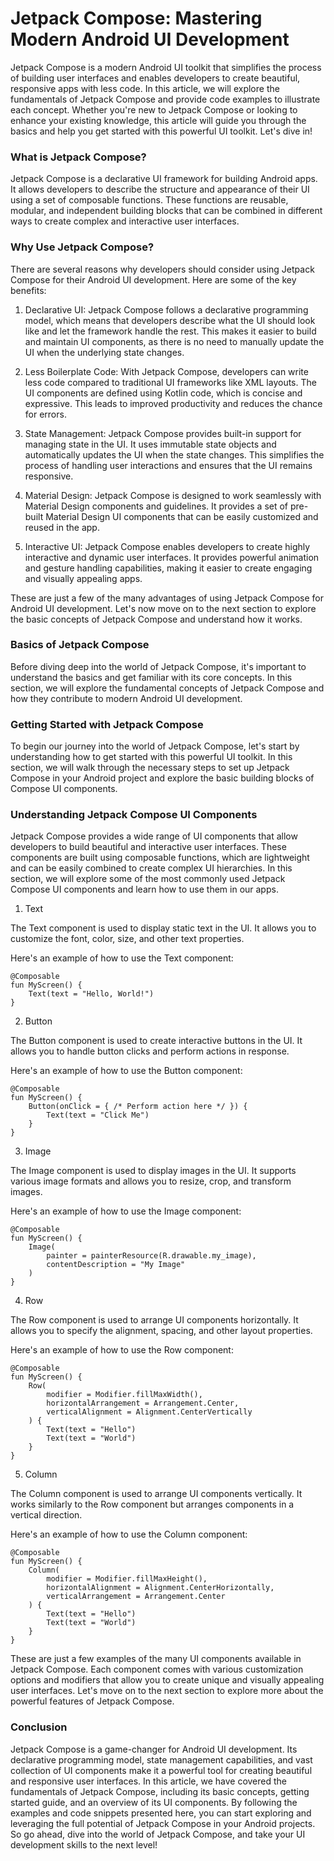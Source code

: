 # Jetpack Compose: Mastering Modern Android UI Development

Jetpack Compose is a modern Android UI toolkit that simplifies the process of building user interfaces and enables
developers to create beautiful, responsive apps with less code. In this article, we will explore the fundamentals of
Jetpack Compose and provide code examples to illustrate each concept. Whether you're new to Jetpack Compose or looking
to enhance your existing knowledge, this article will guide you through the basics and help you get started with this
powerful UI toolkit. Let's dive in!

### What is Jetpack Compose?

Jetpack Compose is a declarative UI framework for building Android apps. It allows developers to describe the structure
and appearance of their UI using a set of composable functions. These functions are reusable, modular, and independent
building blocks that can be combined in different ways to create complex and interactive user interfaces.

### Why Use Jetpack Compose?

There are several reasons why developers should consider using Jetpack Compose for their Android UI development. Here
are some of the key benefits:

1. Declarative UI: Jetpack Compose follows a declarative programming model, which means that developers describe what
   the UI should look like and let the framework handle the rest. This makes it easier to build and maintain UI
   components, as there is no need to manually update the UI when the underlying state changes.

2. Less Boilerplate Code: With Jetpack Compose, developers can write less code compared to traditional UI frameworks
   like XML layouts. The UI components are defined using Kotlin code, which is concise and expressive. This leads to
   improved productivity and reduces the chance for errors.

3. State Management: Jetpack Compose provides built-in support for managing state in the UI. It uses immutable state
   objects and automatically updates the UI when the state changes. This simplifies the process of handling user
   interactions and ensures that the UI remains responsive.

4. Material Design: Jetpack Compose is designed to work seamlessly with Material Design components and guidelines. It
   provides a set of pre-built Material Design UI components that can be easily customized and reused in the app.

5. Interactive UI: Jetpack Compose enables developers to create highly interactive and dynamic user interfaces. It
   provides powerful animation and gesture handling capabilities, making it easier to create engaging and visually
   appealing apps.

These are just a few of the many advantages of using Jetpack Compose for Android UI development. Let's now move on to
the next section to explore the basic concepts of Jetpack Compose and understand how it works.

### Basics of Jetpack Compose

Before diving deep into the world of Jetpack Compose, it's important to understand the basics and get familiar with its
core concepts. In this section, we will explore the fundamental concepts of Jetpack Compose and how they contribute to
modern Android UI development.

### Getting Started with Jetpack Compose

To begin our journey into the world of Jetpack Compose, let's start by understanding how to get started with this
powerful UI toolkit. In this section, we will walk through the necessary steps to set up Jetpack Compose in your Android
project and explore the basic building blocks of Compose UI components.

### Understanding Jetpack Compose UI Components

Jetpack Compose provides a wide range of UI components that allow developers to build beautiful and interactive user
interfaces. These components are built using composable functions, which are lightweight and can be easily combined to
create complex UI hierarchies. In this section, we will explore some of the most commonly used Jetpack Compose UI
components and learn how to use them in our apps.

1. Text

The Text component is used to display static text in the UI. It allows you to customize the font, color, size, and other
text properties.

Here's an example of how to use the Text component:

```
@Composable
fun MyScreen() {
    Text(text = "Hello, World!")
}
```

2. Button

The Button component is used to create interactive buttons in the UI. It allows you to handle button clicks and perform
actions in response.

Here's an example of how to use the Button component:

```
@Composable
fun MyScreen() {
    Button(onClick = { /* Perform action here */ }) {
        Text(text = "Click Me")
    }
}
```

3. Image

The Image component is used to display images in the UI. It supports various image formats and allows you to resize,
crop, and transform images.

Here's an example of how to use the Image component:

```
@Composable
fun MyScreen() {
    Image(
        painter = painterResource(R.drawable.my_image),
        contentDescription = "My Image"
    )
}
```

4. Row

The Row component is used to arrange UI components horizontally. It allows you to specify the alignment, spacing, and
other layout properties.

Here's an example of how to use the Row component:

```
@Composable
fun MyScreen() {
    Row(
        modifier = Modifier.fillMaxWidth(),
        horizontalArrangement = Arrangement.Center,
        verticalAlignment = Alignment.CenterVertically
    ) {
        Text(text = "Hello")
        Text(text = "World")
    }
}
```

5. Column

The Column component is used to arrange UI components vertically. It works similarly to the Row component but arranges
components in a vertical direction.

Here's an example of how to use the Column component:

```
@Composable
fun MyScreen() {
    Column(
        modifier = Modifier.fillMaxHeight(),
        horizontalAlignment = Alignment.CenterHorizontally,
        verticalArrangement = Arrangement.Center
    ) {
        Text(text = "Hello")
        Text(text = "World")
    }
}
```

These are just a few examples of the many UI components available in Jetpack Compose. Each component comes with various
customization options and modifiers that allow you to create unique and visually appealing user interfaces. Let's move
on to the next section to explore more about the powerful features of Jetpack Compose.

### Conclusion

Jetpack Compose is a game-changer for Android UI development. Its declarative programming model, state management
capabilities, and vast collection of UI components make it a powerful tool for creating beautiful and responsive user
interfaces. In this article, we have covered the fundamentals of Jetpack Compose, including its basic concepts, getting
started guide, and an overview of its UI components. By following the examples and code snippets presented here, you can
start exploring and leveraging the full potential of Jetpack Compose in your Android projects. So go ahead, dive into
the world of Jetpack Compose, and take your UI development skills to the next level!